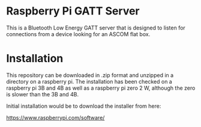 # Raspberry Pi GATT Server
This is a Bluetooth Low Energy GATT server that is designed to listen for connections from a device looking for an ASCOM flat box.

# Installation
This repository can be downloaded in .zip format and unzipped in a directory on a raspberry pi. The installation has been checked on a raspberry pi 3B and 4B as well as a raspberry pi zero 2 W, although the zero is slower than the 3B and 4B.

Initial installation would be to download the installer from here:

https://www.raspberrypi.com/software/


